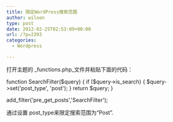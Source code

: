 ```yaml
---
title: 限定WordPress搜索范围
author: wiloon
type: post
date: 2012-02-25T02:53:09+00:00
url: /?p=2393
categories:
  - Wordpress

---
```

打开主题的 _functions.php_文件并粘贴下面的代码：

function SearchFilter($query) {
if ($query-&gt;is_search) {
$query-&gt;set('post_type', 'post');
}
return $query;
}

add_filter('pre_get_posts','SearchFilter');

通过设置 post_type来限定搜索范围为“Post”.